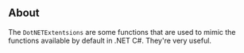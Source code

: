 ## About
The `DotNETExtentsions` are some functions that are used to mimic the functions available by default in .NET C#. They're very useful.